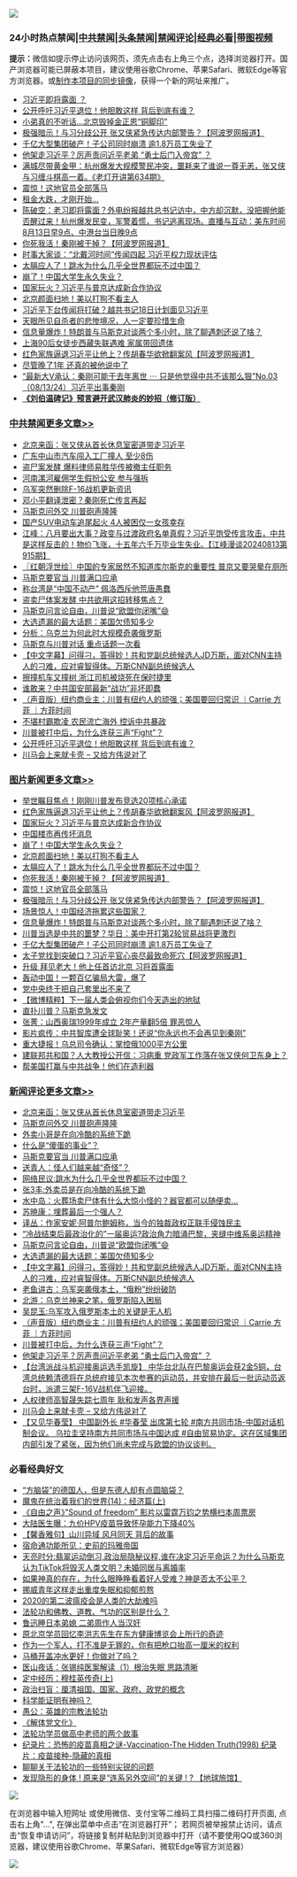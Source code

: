 ![](https://raw.githubusercontent.com/jsvpn/jsproxy/dev/64photo/fqnews-qr.jpg)

<div id="tt">
<h3>24小时热点禁闻|<a href="#%E4%B8%AD%E5%85%B1%E7%A6%81%E9%97%BB%E6%9B%B4%E5%A4%9A%E6%96%87%E7%AB%A0">中共禁闻</a>|<a href="#%E5%9B%BE%E7%89%87%E6%96%B0%E9%97%BB%E6%9B%B4%E5%A4%9A%E6%96%87%E7%AB%A0">头条禁闻</a>|<a href="#%E6%96%B0%E9%97%BB%E8%AF%84%E8%AE%BA%E6%9B%B4%E5%A4%9A%E6%96%87%E7%AB%A0">禁闻评论|<a href="#%E5%BF%85%E7%9C%8B%E7%BB%8F%E5%85%B8%E5%A5%BD%E6%96%87">经典必看</a>|<a href="https://696153.xyz/3" target="_blank">带图视频</a></h3>
<div><b>提示：</b>微信如提示停止访问该网页，须先点击右上角三个点，选择浏览器打开。国产浏览器可能已屏蔽本项目，建议使用谷歌Chrome、苹果Safari、微软Edge等官方浏览器。或<a href="%E5%88%B6%E4%BD%9Cgit%E7%A6%81%E9%97%BB%E9%95%9C%E5%83%8F.md">制作本项目的同步镜像</a>，获得一个新的网址来推广。</div>
<ul>

<li><a href="/baitai/20240813/2074103.md">习近平即将露面 ？</a></li>
<li><a href="/cbnews/20240814/2074268.md">公开呼吁习近平退位！他胆敢这样 背后到底有谁？</a></li>
<li><a href="/cbnews/20240813/2074009.md">小弟真的不听话…北京毁掉金正恩“铜脚印”</a></li>
<li><a href="/topimagenews/20240814/2074287.md">极强暗示！与习分歧公开 张又侠紧急传达内部警告？【阿波罗网报道】</a></li>
<li><a href="/topimagenews/20240813/2074129.md">千亿大型集团破产！子公司同时崩溃 逾1.8万员工失业了</a></li>
<li><a href="/comments/20240814/2074255.md">他架走习近平？厉声责问近平老弟 “勇士后门入帝宫” ？</a></li>
<li><a href="/sohnews/20240813/2074065.md">满城尽带黄金甲：杭州爆发大规模警民冲突，噩耗来了谁说一尊无恙，张又侠与习缠斗棋高一着。《老灯开讲第634期》</a></li>
<li><a href="/topimagenews/20240814/2074288.md">震惊！这地官员全部落马</a></li>
<li><a href="/finance/20240813/2074012.md">租金大跌，才刚开始…</a></li>
<li><a href="/sohnews/20240813/2074019.md">陈破空：老习即将露面？外电纷报越共总书记访中，中方却沉默，没把握他能否醒过来！杭州爆发民变，军警着慌，书记逃离现场。直播与互动：美东时间8月13日早9点、中港台当日晚9点</a></li>
<li><a href="/topimagenews/20240814/2074300.md">你死我活！秦刚被干掉？【阿波罗网报道】</a></li>
<li><a href="/comments/20240813/2074169.md">时事大家谈：“北戴河时间”传闻四起 习近平权力现状评估</a></li>
<li><a href="/topimagenews/20240814/2074301.md">太膈应人了！跳水为什么几乎全世界都玩不过中国？</a></li>
<li><a href="/topimagenews/20240814/2074322.md">崩了！中国大学生永久失业？</a></li>
<li><a href="/topimagenews/20240814/2074371.md">国家玩火？习近平与普京达成新合作协议</a></li>
<li><a href="/topimagenews/20240814/2074321.md">北京颜面扫地！美以打狗不看主人</a></li>
<li><a href="/baitai/20240814/2074297.md">习近平下台传闻将打破？越共书记18日计划面见习近平</a></li>
<li><a href="/comments/20240813/2074068.md">天眼所见自杀者的悲惨境况，人一定要珍惜生命</a></li>
<li><a href="/topimagenews/20240813/2074156.md">信息量爆炸！特朗普与马斯克对谈两个多小时，除了聊遇刺还说了啥？</a></li>
<li><a href="/cbnews/20240813/2074007.md">上海90后女徒步西藏失联遇难 家属带回遗体</a></li>
<li><a href="/topimagenews/20240814/2074388.md">红色家族逼退习近平让他上？传胡春华欲掀翻案风【阿波罗网报道】</a></li>
<li><a href="/cnnews/20240813/2074096.md">尽管晚了1年 还真的被他说中了</a></li>
<li><a href="/sohnews/20240814/2074211.md">“最新大V承认：秦刚可能于去年离世 ⋯ 只是他觉得中共不该那么狠”No.03（08/13/24）习近平出事秦刚</a></li>
<li><b><a href="/comments/20200207/1272816.md" target="_blank">《刘伯温碑记》预言避开武汉肺炎的妙招（修订版）</a></b></li>
</ul>
</div>

<div class="catlist">
<h3><a href="/cbnews/" target="_blank">中共禁闻</a><span><a href="/cbnews/" target="_blank" rel="nofollow">更多文章>></a></span></h3>
<ul>
<li><a href="/comments/20240814/2074447.md" target="_blank">北京来函：张又侠从首长休息室密道带走习近平</a></li>
<li><a href="/cbnews/20240814/2074446.md" target="_blank">广东中山市汽车闯入工厂撞人 至少8伤</a></li>
<li><a href="/cbnews/20240814/2074445.md" target="_blank">盗尸案发酵 爆料律师易胜华传被撤主任职务</a></li>
<li><a href="/cbnews/20240814/2074444.md" target="_blank">河南漯河雇佣学生假扮公安 参与强拆</a></li>
<li><a href="/cbnews/20240814/2074430.md" target="_blank">乌军突然删除F-16战机更新资讯</a></li>
<li><a href="/cbnews/20240814/2074429.md" target="_blank">邓小平翻译泄密？秦刚死亡传言再起</a></li>
<li><a href="/comments/20240814/2074427.md" target="_blank">马斯克问外交 川普砲声隆隆</a></li>
<li><a href="/cbnews/20240814/2074411.md" target="_blank">国产SUV电动车追尾起火 4人被困仅一女孩幸存</a></li>
<li><a href="/cbnews/20240814/2074410.md" target="_blank">江峰：八月要出大事？政变与过渡政府名单真假？习近平饱受传言攻击，中共是这样反击的！物价飞涨，十五年六千万毕业生失业。【江峰漫谈20240813第915期】</a></li>
<li><a href="/cbnews/20240814/2074395.md" target="_blank">〖红朝浮世绘〗中国的专家居然不知道库尔斯克的重要性 普京又要哭晕在厕所</a></li>
<li><a href="/comments/20240814/2074386.md" target="_blank">马斯克要官当 川普满口应承</a></li>
<li><a href="/cbnews/20240814/2074374.md" target="_blank">称台湾是“中国不动产” 佩洛西斥他荒唐愚蠢</a></li>
<li><a href="/cbnews/20240814/2074372.md" target="_blank">盗卖尸体案发酵 中共欲用这招转移焦点？</a></li>
<li><a href="/comments/20240814/2074352.md" target="_blank">马斯克问言论自由，川普说“欧盟你闭嘴”😄</a></li>
<li><a href="/comments/20240814/2074351.md" target="_blank">大选遗漏的最大话题：美国欠债知多少</a></li>
<li><a href="/cbnews/20240814/2074344.md" target="_blank">分析：乌克兰为何此时大规模奇袭俄罗斯</a></li>
<li><a href="/cbnews/20240814/2074343.md" target="_blank">马斯克与川普对话 重点话题一次看</a></li>
<li><a href="/comments/20240814/2074332.md" target="_blank">【中文字幕】问得刁，答得妙！共和党副总统候选人JD万斯，面对CNN主持人的刁难，应对睿智得体。万斯CNN副总统候选人</a></li>
<li><a href="/cbnews/20240814/2074323.md" target="_blank">擦撞机车又撞树 浙江司机被烧死在保时捷里</a></li>
<li><a href="/cbnews/20240814/2074302.md" target="_blank">谁敢来？中共国安部最新“战功”非坏即蠢</a></li>
<li><a href="/comments/20240814/2074290.md" target="_blank">（声音版）纽约商业主：川普有纽约人的顽强；美国要回归常识 ｜Carrie 方菲 ｜方菲时间</a></li>
<li><a href="/cbnews/20240814/2074289.md" target="_blank">不堪村霸欺凌 农民流亡海外 控诉中共暴政</a></li>
<li><a href="/comments/20240814/2074281.md" target="_blank">川普被打中后，为什么连获三声“Fight”？</a></li>
<li><a href="/cbnews/20240814/2074268.md" target="_blank">公开呼吁习近平退位！他胆敢这样 背后到底有谁？</a></li>
<li><a href="/comments/20240814/2074233.md" target="_blank">川马会上来就卡壳 &#8211; 又给方伟说对了</a></li>

</ul>
</div>
<div class="catlist">
<h3><a href="/topimagenews/" target="_blank">图片新闻</a><span><a href="/topimagenews/" target="_blank" rel="nofollow">更多文章>></a></span></h3>
<ul>
<li><a href="/topimagenews/20240814/2074389.md" target="_blank">举世瞩目焦点！刚刚川普发布竞选20项核心承诺</a></li>
<li><a href="/topimagenews/20240814/2074388.md" target="_blank">红色家族逼退习近平让他上？传胡春华欲掀翻案风【阿波罗网报道】</a></li>
<li><a href="/topimagenews/20240814/2074371.md" target="_blank">国家玩火？习近平与普京达成新合作协议</a></li>
<li><a href="/topimagenews/20240814/2074354.md" target="_blank">中国楼市再传坏消息</a></li>
<li><a href="/topimagenews/20240814/2074322.md" target="_blank">崩了！中国大学生永久失业？</a></li>
<li><a href="/topimagenews/20240814/2074321.md" target="_blank">北京颜面扫地！美以打狗不看主人</a></li>
<li><a href="/topimagenews/20240814/2074301.md" target="_blank">太膈应人了！跳水为什么几乎全世界都玩不过中国？</a></li>
<li><a href="/topimagenews/20240814/2074300.md" target="_blank">你死我活！秦刚被干掉？【阿波罗网报道】</a></li>
<li><a href="/topimagenews/20240814/2074288.md" target="_blank">震惊！这地官员全部落马</a></li>
<li><a href="/topimagenews/20240814/2074287.md" target="_blank">极强暗示！与习分歧公开 张又侠紧急传达内部警告？【阿波罗网报道】</a></li>
<li><a href="/topimagenews/20240814/2074286.md" target="_blank">场景惊人！中国经济拖累这些国家？</a></li>
<li><a href="/topimagenews/20240813/2074156.md" target="_blank">信息量爆炸！特朗普与马斯克对谈两个多小时，除了聊遇刺还说了啥？</a></li>
<li><a href="/topimagenews/20240813/2074131.md" target="_blank">川普当选是中共的噩梦？华日：美中开打第2轮贸易战将更激烈</a></li>
<li><a href="/topimagenews/20240813/2074129.md" target="_blank">千亿大型集团破产！子公司同时崩溃 逾1.8万员工失业了</a></li>
<li><a href="/topimagenews/20240813/2073966.md" target="_blank">太子党找到突破口？习近平官心丧尽最致命死穴【阿波罗网报道】</a></li>
<li><a href="/topimagenews/20240813/2073965.md" target="_blank">升级 拜见老大！他上任首访北京 习将首露面</a></li>
<li><a href="/topimagenews/20240813/2073932.md" target="_blank">轰动中国！一颗百亿骗局大雷，爆了</a></li>
<li><a href="/topimagenews/20240813/2073931.md" target="_blank">党中央终于把自己套里出不来了</a></li>
<li><a href="/topimagenews/20240813/2073930.md" target="_blank">【微博精粹】下一届人类会俯视你们今天造出的地狱</a></li>
<li><a href="/topimagenews/20240813/2073912.md" target="_blank">直扑川普？马斯克急发文</a></li>
<li><a href="/topimagenews/20240813/2073911.md" target="_blank">张菁：山西奥瑞1999年成立 2年产量翻5倍 罪恶惊人</a></li>
<li><a href="/topimagenews/20240813/2073875.md" target="_blank">影片疯传：中共智库遭全球耻笑！还说“你永远也不会再见到秦刚”</a></li>
<li><a href="/topimagenews/20240813/2073855.md" target="_blank">重大捷报！乌总司令确认：掌控俄1000平方公里</a></li>
<li><a href="/topimagenews/20240813/2073842.md" target="_blank">建联邦共和国？人大教授公开信：习病重 党政军工作落在张又侠何卫东身上？</a></li>
<li><a href="/topimagenews/20240813/2073812.md" target="_blank">帮美国打赢与中共战争！他们在造利器</a></li>

</ul>
</div>
<div class="catlist">
<h3><a href="/comments/" target="_blank">新闻评论</a><span><a href="/comments/" target="_blank" rel="nofollow">更多文章>></a></span></h3>
<ul>
<li><a href="/comments/20240814/2074447.md" target="_blank">北京来函：张又侠从首长休息室密道带走习近平</a></li>
<li><a href="/comments/20240814/2074427.md" target="_blank">马斯克问外交 川普砲声隆隆</a></li>
<li><a href="/comments/20240814/2074416.md" target="_blank">外卖小哥是在向冷酷的系统下跪</a></li>
<li><a href="/comments/20240814/2074393.md" target="_blank">什么是“傻蛋的事业”？</a></li>
<li><a href="/comments/20240814/2074386.md" target="_blank">马斯克要官当 川普满口应承</a></li>
<li><a href="/comments/20240814/2074381.md" target="_blank">送青人：怪人们越来越“奇怪”？</a></li>
<li><a href="/comments/20240814/2074380.md" target="_blank">网络民议:跳水为什么几乎全世界都玩不过中国？</a></li>
<li><a href="/comments/20240814/2074379.md" target="_blank">张3丰:外卖员是在向冷酷的系统下跪</a></li>
<li><a href="/comments/20240814/2074378.md" target="_blank">水中岛：火葬场卖尸体有什么大惊小怪的？器官都可以随便卖…</a></li>
<li><a href="/comments/20240814/2074377.md" target="_blank">苏暁康：埋葬最后一个强人？</a></li>
<li><a href="/comments/20240814/2074376.md" target="_blank">译丛：作家安妮·阿普尔鲍姆称，当今的独裁政权正联手侵蚀民主</a></li>
<li><a href="/comments/20240814/2074356.md" target="_blank">“冷战结束后最政治化的”一届奥运?政治角力暗涌巴黎，夹缝中维系奥运精神</a></li>
<li><a href="/comments/20240814/2074352.md" target="_blank">马斯克问言论自由，川普说“欧盟你闭嘴”😄</a></li>
<li><a href="/comments/20240814/2074351.md" target="_blank">大选遗漏的最大话题：美国欠债知多少</a></li>
<li><a href="/comments/20240814/2074332.md" target="_blank">【中文字幕】问得刁，答得妙！共和党副总统候选人JD万斯，面对CNN主持人的刁难，应对睿智得体。万斯CNN副总统候选人</a></li>
<li><a href="/comments/20240814/2074308.md" target="_blank">老鱼讲古：乌军突袭俄本土，“俄粉”纷纷破防</a></li>
<li><a href="/comments/20240814/2074307.md" target="_blank">北游：乌克兰神来之笔，俄罗斯陷入困局</a></li>
<li><a href="/comments/20240814/2074306.md" target="_blank">吴昆玉:乌军攻入俄罗斯本土的关键是无人机</a></li>
<li><a href="/comments/20240814/2074290.md" target="_blank">（声音版）纽约商业主：川普有纽约人的顽强；美国要回归常识 ｜Carrie 方菲 ｜方菲时间</a></li>
<li><a href="/comments/20240814/2074281.md" target="_blank">川普被打中后，为什么连获三声“Fight”？</a></li>
<li><a href="/comments/20240814/2074255.md" target="_blank">他架走习近平？厉声责问近平老弟 “勇士后门入帝宫” ？</a></li>
<li><a href="/comments/20240814/2074241.md" target="_blank">【台湾派战斗机迎接奥运选手凯旋】 中华台北队在巴黎奥运会获2金5铜，台湾总统赖清德将在总统府接见本次参赛的运动员，并安排在最后一批运动员返台时，派遣三架F-16V战机伴飞迎接。</a></li>
<li><a href="/comments/20240814/2074239.md" target="_blank">人权律师高智晟失踪七周年 耿和发声各界声援</a></li>
<li><a href="/comments/20240814/2074233.md" target="_blank">川马会上来就卡壳 &#8211; 又给方伟说对了</a></li>
<li><a href="/comments/20240814/2074232.md" target="_blank">【又见华春莹】 中国副外长 #华春莹 出席第七轮 #南方共同市场-中国对话机制会议。 乌拉圭坚持南方共同市场与中国达成 #自由贸易协定。这在区域集团内部引发了紧张，因为他们尚未完成与欧盟的协议谈判。</a></li>

</ul>
</div>

<div class="catlist">
<h3>必看经典好文</h3>
<ul>
<li><a href="/comments/20220129/1685716.md" target="_blank">“方脑袋”的德国人，但是东德人却有点圆脑袋？</a></li>
<li><a href="/topimagenews/20180605/953415.md" target="_blank">魔鬼在统治着我们的世界(14)：经济篇(上)</a></li>
<li><a href="/comments/20230707/1905138.md" target="_blank">《自由之声》”Sound of freedom” 影片以雷霆万钧之势横扫本周票房</a></li>
<li><a href="/comments/20231220/1976789.md" target="_blank">大陆医生曝：九价HPV疫苗导致怀孕能力下降40%</a></li>
<li><a href="/bannedvideo/20210301/1495768.md" target="_blank">【馨香雅句】山川异域 风月同天 背后的故事</a></li>
<li><a href="/cbnews/20180711/970353.md" target="_blank">宿命通功能所见：史前的玛雅帝国</a></li>
<li><a href="/cbnews/20220620/1747851.md" target="_blank">天亮时分:翡翠运动倒习,政治局隐秘议程,谁在决定习近平命运？为什么马斯克认为TikTok将毁灭人类文明？未婚同居与离婚率</a></li>
<li><a href="/comments/20200623/1346844.md" target="_blank">如果神真的存在，为什么眼睁睁看着好人受难？神是否太不公平？</a></li>
<li><a href="/aomi/life/20240330/2018911.md" target="_blank">挪威青年这样走出重度失眠和抑郁煎熬</a></li>
<li><a href="/comments/20200712/1359432.md" target="_blank">2020的第二波瘟疫会是人类的大劫难吗</a></li>
<li><a href="/comments/20220329/1711172.md" target="_blank">法轮功和佛教、道教、气功的区别是什么？</a></li>
<li><a href="/comments/20220408/1716379.md" target="_blank">鲁迅睡日本弟媳 二弟周作人当汉奸</a></li>
<li><a href="/topimagenews/20240511/2035423.md" target="_blank">原北京学员回忆李洪志先生在东方健康博览会上所行的奇迹</a></li>
<li><a href="/comments/20221204/1819603.md" target="_blank">作为一个军人，打不准是无罪的，你有把枪口抬高一厘米的权利</a></li>
<li><a href="/comments/20130625/144109.md" target="_blank">马桶开盖冲水更好！你做对了吗？</a></li>
<li><a href="/tculture/20231217/1975364.md" target="_blank">医山夜话：张锡纯医案解读（1）根治失眠 思路清晰</a></li>
<li><a href="/tculture/xiulian/20151104/467495.md" target="_blank">定中经历：穆桂英传奇(上)</a></li>
<li><a href="/baitai/20221002/1792160.md" target="_blank">政治扫盲：厘清祖国、国家、政府、政党的概念</a></li>
<li><a href="/comments/20220112/1678403.md" target="_blank">科学能证明有神吗？</a></li>
<li><a href="/comments/20200313/1292991.md" target="_blank">愚公：英雄的宗教法轮功</a></li>
<li><a href="/bookwiki/20130610/138400.md" target="_blank">《解体党文化》</a></li>
<li><a href="/comments/20200629/1352533.md" target="_blank">法轮功学员做高中老师的两个故事</a></li>
<li><a href="/topimagenews/20180408/925060.md" target="_blank">纪录片：恐怖的疫苗真相之谜-Vaccination-The Hidden Truth(1998) 纪录片：疫苗接种-隐藏的真相</a></li>
<li><a href="/comments/20190417/1114875.md" target="_blank">聊聊关于法轮功的一些特别尖锐的问题</a></li>
<li><a href="/bannedvideo/20220611/1744386.md" target="_blank">发现隐形的身体 ! 原来是“连系另外空间”的关键 ! ? 【地球旅馆】</a></li>

</ul>
</div>

![](https://raw.githubusercontent.com/jsvpn/jsproxy/dev/64photo/fqnews-qr.jpg)

在浏览器中输入短网址 或使用微信、支付宝等二维码工具扫描二维码打开页面, 点击右上角"...", 在弹出菜单中点击“在浏览器打开”； 若网页被举报禁止访问，请点击“恢复申请访问”，将链接复制并粘贴到浏览器中打开（请不要使用QQ或360浏览器，建议使用谷歌Chrome、苹果Safari、微软Edge等官方浏览器）

![](https://raw.githubusercontent.com/jsvpn/jsproxy/dev/64photo/wx.jpg)